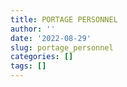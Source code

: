 ```yaml
---
title: PORTAGE PERSONNEL
author: ''
date: '2022-08-29'
slug: portage_personnel
categories: []
tags: []
---
```

